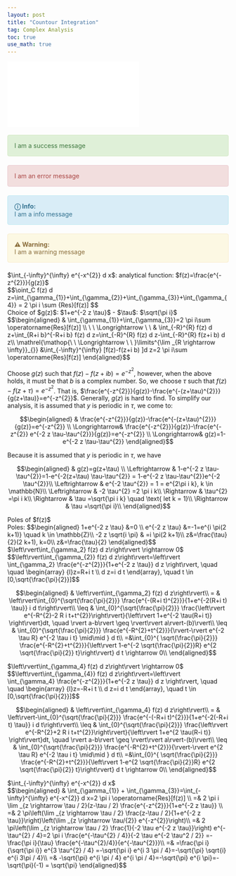 ```yaml
---
layout: post
title: "Countour Integration"
tag: Complex Analysis
toc: true
use_math: true
---
```


![Countour_Integration](/assets/Countour_Integration.pdf)

<div style="padding: 15px; border: 1px solid transparent; border-color: transparent; margin-bottom: 20px; border-radius: 4px; color: #3c763d; background-color: #dff0d8; border-color: #d6e9c6;">
I am a success message
</div>

<div style="padding: 15px; border: 1px solid transparent; border-color: transparent; margin-bottom: 20px; border-radius: 4px; color: #a94442; background-color: #f2dede; border-color: #ebccd1;">
I am an error message
</div>

<div style="padding: 15px; border: 1px solid transparent; border-color: transparent; margin-bottom: 20px; border-radius: 4px; color: #31708f; background-color: #d9edf7; border-color: #bce8f1;">
<strong>&#9432; Info:<br/></strong> I am a info message
</div>

<div style="padding: 15px; border: 1px solid transparent; border-color: transparent; margin-bottom: 20px; border-radius: 4px; color: #8a6d3b;; background-color: #fcf8e3; border-color: #faebcc;">
<strong>&#9888; Warning:<br/></strong> I am a warning message
</div>

<div class="content-msg">
	$\int_{-\infty}^{\infty} e^{-x^{2}} d x$: analytical function: $f(z)=\frac{e^{-z^{2}}}{g(z)}$
</div>


<div class="proof-msg">
	$$\oint_C f(z) d z=\int_{\gamma_{1}}+\int_{\gamma_{2}}+\int_{\gamma_{3}}+\int_{\gamma_{4}}
= 2 \pi i \sum {Res}[f(z)] $$
</div>

<div class="content-msg">
	Choice of $g(z)$: $1+e^{-2 z \tau}$ - $\tau$: $\sqrt{\pi i}$
</div>


<div class="proof-msg">
	$$\begin{aligned} 
    & \int_{\gamma_{1}}+\int_{\gamma_{3}}=2 \pi i\sum \operatorname{Res}[f(z)] \\ 
  \ \ \Longrightarrow \ \ & \int_{-R}^{R} f(z) d z+\int_{R+i b}^{-R+i b} f(z) d z=\int_{-R}^{R} f(z) d z-\int_{-R}^{R} f(z+i b) d z\\
  \mathrel{\mathop{\ \ \Longrightarrow \ \ }\limits^{\lim _{R \rightarrow \infty}}_{}} &\int_{-\infty}^{\infty} [f(z)-f(z+i b) ]d z=2 \pi i\sum \operatorname{Res}[f(z)]
\end{aligned}$$

Choose $g(z)$ such that $f(z)-f(z+i b)=e^{-z^2}$, however, when the above holds, it must be that $b$ is a complex number. So, we choose $\tau$ such that $f(z)-f(z+\tau)=e^{-z^2}$. That is, $\frac{e^{-z^{2}}}{g(z)}-\frac{e^{-(z+\tau)^{2}}}{g(z+\tau)}=e^{-z^{2}}$. Generally, $g(z)$ is hard to find. To simplify our analysis, it is assumed that $y$ is periodic in $\tau$, we come to:

$$\begin{aligned} 
      & \frac{e^{-z^{2}}}{g(z)}-\frac{e^{-(z+\tau)^{2}}}{g(z)}=e^{-z^{2}} \\ 
    \Longrightarrow& \frac{e^{-z^{2}}}{g(z)}-\frac{e^{-z^{2}} e^{-2 z \tau-\tau^{2}}}{g(z)}=e^{-z^{2}} \\
    \Longrightarrow& g(z)=1-e^{-2 z \tau-\tau^{2}}
\end{aligned}$$

Because it is assumed that $y$ is periodic in $\tau$, we have

$$\begin{aligned}
& g(z)=g(z+\tau) \\
\Leftrightarrow & 1-e^{-2 z \tau-\tau^{2}}=1-e^{-2(z+\tau) \tau-\tau^{2}} = 1-e^{-2 z \tau-\tau^{2}}e^{-2 \tau^{2}}\\
\Leftrightarrow & e^{-2 \tau^{2}} = 1 = e^{2\pi i k}, k \in \mathbb{N}\\
\Leftrightarrow & -2 \tau^{2} =2 \pi i k\\
\Rightarrow & \tau^{2} =\pi i k\\
\Rightarrow & \tau =\sqrt{\pi i k} \quad \text{ let k = 1}\\
\Rightarrow & \tau =\sqrt{\pi i}\\
\end{aligned}$$
</div>

<div class="content-msg">
	Poles of $f(z)$		
</div>

<div class="proof-msg">
	Poles: 
$$\begin{aligned} 
			 1+e^{-2 z \tau} &=0 \\ 
			 e^{-2 z \tau} &=-1=e^{i \pi(2 k+1)} \quad k \in \mathbb{Z}\\
			  -2 z \sqrt{i \pi} & =i \pi(2 k+1)\\
			  z&=\frac{\tau}{2}(2 k+1), k=0\\
			  z&=\frac{\tau}{2}
		\end{aligned}$$
</div>

<div class="content-msg">
	$\left\rvert\int_{\gamma_2} f(z) d z\right\rvert \rightarrow 0$
</div>

<div class="proof-msg">
	$$\left\rvert\int_{\gamma_{2}} f(z) d z\right\rvert=\left\rvert \int_{\gamma_2} \frac{e^{-z^{2}}}{1+e^{-2 z \tau}} d z \right\rvert, \quad \quad \begin{array} 
			{l}z=R+i t \\ 
			 d z=i d t
		\end{array},  \quad t \in [0,\sqrt{\frac{\pi}{2}}]$$

$$\begin{aligned} 
  & \left\rvert\int_{\gamma_2} f(z) d z\right\rvert\\
  = & \left\rvert\int_{0}^{\sqrt{\frac{\pi}{2}}} \frac{e^{-(R+i t)^{2}}}{1+e^{-2(R+i t) \tau}} i d t\right\rvert\\
  \leq & \int_{0}^{\sqrt{\frac{\pi}{2}}} \frac{\left\rvert e^{-R^{2}-2 R i t+t^{2}}\right\rvert}{\left\rvert 1+e^{-2 \tau(R+i t)} \right\rvert}dt, \quad \rvert a-b\rvert \geq \rvert\rvert a\rvert-(b)\rvert\\
  \leq & \int_{0}^{\sqrt{\frac{\pi}{2}}} \frac{e^{-R^{2}+t^{2}}}{\rvert-\rvert e^{-2 \tau R} e^{-2 \tau i t} \mid\mid } d t\\
  =&\int_{0}^{ \sqrt{\frac{\pi}{2}}} \frac{e^{-R^{2}+t^{2}}}{\left\rvert 1-e^{-2 \sqrt{\frac{\pi}{2}}R} e^{2 \sqrt{\frac{\pi}{2}} t}\right\rvert} d t \rightarrow 0\\
\end{aligned}$$
</div>

<div class="content-msg">
	$\left\rvert\int_{\gamma_4} f(z) d z\right\rvert \rightarrow 0$
</div>

<div class="proof-msg">
	$$\left\rvert\int_{\gamma_{4}} f(z) d z\right\rvert=\left\rvert \int_{\gamma_4} \frac{e^{-z^{2}}}{1+e^{-2 z \tau}} d z \right\rvert, \quad \quad \begin{array} 
			{l}z=-R+i t \\ 
			 d z=i d t
		\end{array},  \quad t \in [0,\sqrt{\frac{\pi}{2}}]$$
  
$$\begin{aligned} 
    & \left\rvert\int_{\gamma_4} f(z) d z\right\rvert\\
    = & \left\rvert-\int_{0}^{\sqrt{\frac{\pi}{2}}} \frac{e^{-(-R+i t)^{2}}}{1+e^{-2(-R+i t) \tau}} i d t\right\rvert\\
    \leq & \int_{0}^{\sqrt{\frac{\pi}{2}}} \frac{\left\rvert e^{-R^{2}+2 R i t+t^{2}}\right\rvert}{\left\rvert 1+e^{2 \tau(R-i t)} \right\rvert}dt, \quad \rvert a-b\rvert \geq \rvert\rvert a\rvert-(b)\rvert\\
    \leq & \int_{0}^{\sqrt{\frac{\pi}{2}}} \frac{e^{-R^{2}+t^{2}}}{\rvert-\rvert e^{2 \tau R} e^{-2 \tau i t} \mid\mid } d t\\
    =&\int_{0}^{ \sqrt{\frac{\pi}{2}}} \frac{e^{-R^{2}+t^{2}}}{\left\rvert 1-e^{2 \sqrt{\frac{\pi}{2}}R} e^{2 \sqrt{\frac{\pi}{2}} t}\right\rvert} d t \rightarrow 0\\
  \end{aligned}$$
</div>

<div class="content-msg">
	$\int_{-\infty}^{\infty} e^{-x^{2}} d x$
</div>

<div class="proof-msg">
	$$\begin{aligned} 
	 & \int_{\gamma_{1}} + \int_{\gamma_{3}}=\int_{-\infty}^{\infty} e^{-x^{2}} d x=2 \pi i \operatorname{Res}[f(z)] \\ 
	=& 2 \pi i \lim _{z \rightarrow \tau / 2}(z-\tau / 2) \frac{e^{-z^{2}}}{1+e^{-2 z \tau}} \\
	=& 2 \pi\left(\lim _{z \rightarrow \tau / 2} \frac{z-\tau / 2}{1+e^{-2 z \tau}}\right)\left(\lim _{z \rightarrow \tau/{2}} e^{-z^{2}}\right)\\
	=& 2 \pi\left(\lim _{z \rightarrow \tau / 2} \frac{1}{-2 \tau e^{-2 z \tau}}\right) e^{-\tau^{2} / 4}=2 \pi i \frac{e^{-\tau^{2} / 4}}{-2 \tau e^{-2 \tau^2 / 2}} =-\frac{\pi i}{\tau} \frac{e^{-\tau^{2}/4}}{e^{-\tau^{2}}}\\
	=& =\frac{\pi i}{\sqrt{\pi i}} e^{3 \tau^{2} / 4} =-\sqrt{\pi i} e^{i 3 \pi / 4}=-\sqrt{\pi} \sqrt{i} e^{i 3\pi / 4}\\
	=& -\sqrt{\pi} e^{i \pi / 4} e^{i \pi / 4}=-\sqrt{\pi} e^{i \pi}=-\sqrt{\pi}(-1) = \sqrt{\pi}
\end{aligned}$$
</div>
